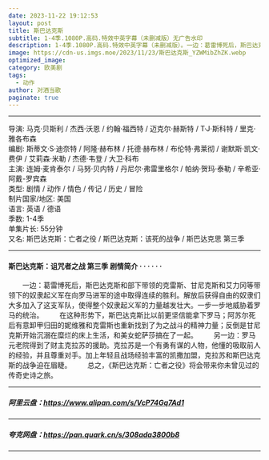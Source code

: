 ```yaml
---
date: 2023-11-22 19:12:53
layout: post
title: 斯巴达克斯
subtitle: 1-4季.1080P.高码.特效中英字幕（未删减版）无广告水印
description: 1-4季.1080P.高码.特效中英字幕（未删减版）。一边：葛雷博死后，斯巴达克斯和部下带领的克雷斯、甘尼克斯和艾力冈等带领下的奴隶起义军在向罗马进军的途中取得连续的胜利。解放后获得自由的奴隶们大多加入了这支军队，使得整个奴隶起义军的力量越发壮大。一步一步地威胁着罗马的统治...
image: https://cdn-us.imgs.moe/2023/11/23/斯巴达克斯_YZWMibZhZK.webp
optimized_image: 
category: 欧美剧
tags:
  - 动作
author: 对酒当歌
paginate: true
---
```


---

导演: 马克·贝斯利 / 杰西·沃恩 / 约翰·福西特 / 迈克尔·赫斯特 / T·J·斯科特 / 里克·雅各布森  
编剧: 斯蒂文·S·迪奈特 / 阿隆·赫布林 / 托德·赫布林 / 布伦特·弗莱彻 / 谢默斯·凯文·费伊 / 艾莉森·米勒 / 杰德·韦登 / 大卫·科布  
主演: 连姆·麦肯泰尔 / 马努·贝内特 / 丹尼尔·弗雷里格尔 / 帕纳·贺玛·泰勒 / 辛希亚·阿戴-罗宾森  
类型: 剧情 / 动作 / 情色 / 传记 / 历史 / 冒险  
制片国家/地区: 美国  
语言: 英语 / 德语  
季数: 1-4季  
单集片长: 55分钟  
又名: 斯巴达克斯：亡者之役 / 斯巴达克斯：该死的战争 / 斯巴达克思 第三季  

---

#### 斯巴达克斯：诅咒者之战 第三季 剧情简介 · · · · · ·

　　一边：葛雷博死后，斯巴达克斯和部下带领的克雷斯、甘尼克斯和艾力冈等带领下的奴隶起义军在向罗马进军的途中取得连续的胜利。解放后获得自由的奴隶们大多加入了这支军队，使得整个奴隶起义军的力量越发壮大。一步一步地威胁着罗马的统治。
　　在这种形势下，斯巴达克斯比以前更坚信能拿下罗马；阿苏尔死后有意卸甲归田的妮维雅和克雷斯也重新找到了为之战斗的精神力量；反倒是甘尼克斯开始沉溺在糜烂的床上生活，和美女蛇萨莎搞在了一起。
　　另一边：罗马元老院得到了财主克拉苏的援助。克拉苏是一个有勇有谋的人物，他懂的吸取前人的经验，并且尊重对手。加上年轻且战场经验丰富的凯撒加盟，克拉苏和斯巴达克斯的战争迫在眉睫。
　　总之，《斯巴达克斯：亡者之役》将会带来你未曾见过的传奇史诗之旅。

---

##### 阿里云盘：<https://www.alipan.com/s/VcP74Gq7Ad1>

---

##### 夸克网盘：<https://pan.quark.cn/s/308ada3800b8>

---
